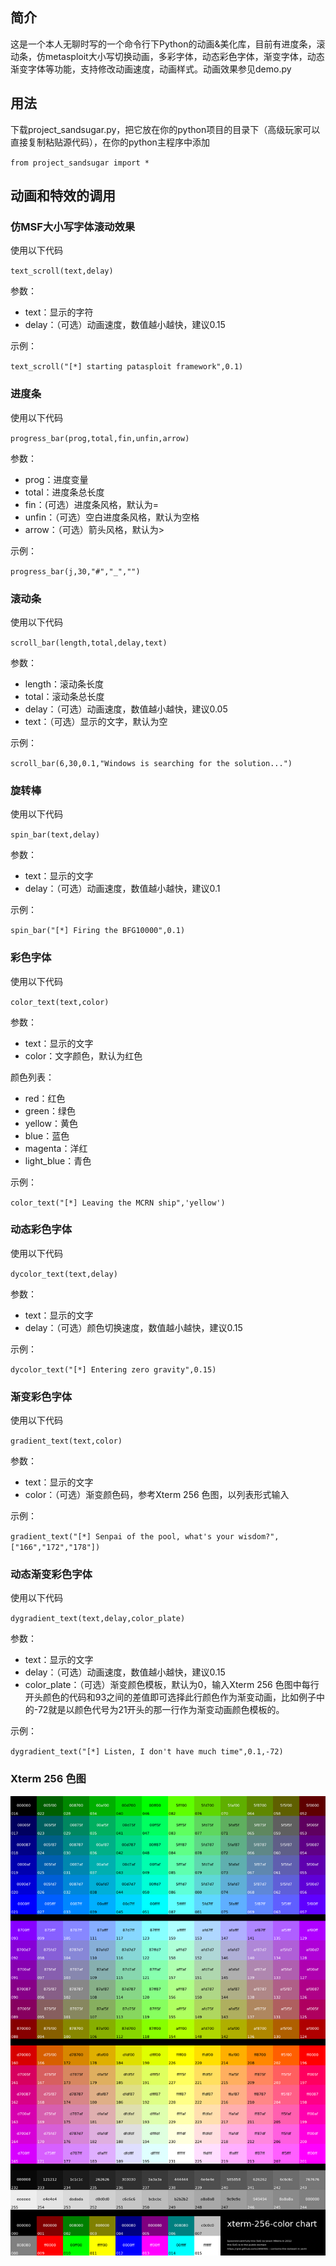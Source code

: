 ## 简介 ##
这是一个本人无聊时写的一个命令行下Python的动画&美化库，目前有进度条，滚动条，仿metasploit大小写切换动画，多彩字体，动态彩色字体，渐变字体，动态渐变字体等功能，支持修改动画速度，动画样式。动画效果参见demo.py
## 用法 ##
下载project_sandsugar.py，把它放在你的python项目的目录下（高级玩家可以直接复制粘贴源代码），在你的python主程序中添加

`from project_sandsugar import *`
## 动画和特效的调用 ##

### 仿MSF大小写字体滚动效果 ###
使用以下代码

`text_scroll(text,delay)`

参数：
- text：显示的字符
- delay：（可选）动画速度，数值越小越快，建议0.15

示例：

`text_scroll("[*] starting patasploit framework",0.1)`

### 进度条 ###
使用以下代码

`progress_bar(prog,total,fin,unfin,arrow)`

参数：
- prog：进度变量
- total：进度条总长度
- fin：(可选）进度条风格，默认为=
- unfin：（可选）空白进度条风格，默认为空格
- arrow：（可选）箭头风格，默认为>

示例：

`progress_bar(j,30,"#","_","")`

### 滚动条 ###
使用以下代码

`scroll_bar(length,total,delay,text)`

参数：
- length：滚动条长度
- total：滚动条总长度
- delay：（可选）动画速度，数值越小越快，建议0.05
- text：（可选）显示的文字，默认为空

示例：

`scroll_bar(6,30,0.1,"Windows is searching for the solution...")`

### 旋转棒 ###
使用以下代码

`spin_bar(text,delay)`

参数：
- text：显示的文字
- delay：（可选）动画速度，数值越小越快，建议0.1

示例：

`spin_bar("[*] Firing the BFG10000",0.1)`

### 彩色字体 ###
使用以下代码

`color_text(text,color)`

参数：
- text：显示的文字
- color：文字颜色，默认为红色

颜色列表：
- red：红色
- green：绿色
- yellow：黄色
- blue：蓝色
- magenta：洋红
- light_blue：青色

示例：

`color_text("[*] Leaving the MCRN ship",'yellow')`

### 动态彩色字体 ###
使用以下代码

`dycolor_text(text,delay)`

参数：
- text：显示的文字
- delay：（可选）颜色切换速度，数值越小越快，建议0.15

示例：

`dycolor_text("[*] Entering zero gravity",0.15)`

### 渐变彩色字体 ###
使用以下代码

`gradient_text(text,color)`

参数：
- text：显示的文字
- color：（可选）渐变颜色码，参考Xterm 256 色图，以列表形式输入

示例：

`gradient_text("[*] Senpai of the pool, what's your wisdom?",["166","172","178"])`

### 动态渐变彩色字体 ###
使用以下代码

`dygradient_text(text,delay,color_plate)`

参数：
- text：显示的文字
- delay：（可选）动画速度，数值越小越快，建议0.15
- color_plate：（可选）渐变颜色模板，默认为0，输入Xterm 256 色图中每行开头颜色的代码和93之间的差值即可选择此行颜色作为渐变动画，比如例子中的-72就是以颜色代号为21开头的那一行作为渐变动画颜色模板的。

示例：

`dygradient_text("[*] Listen, I don't have much time",0.1,-72)`

### Xterm 256 色图 ###

![色图](https://github.com/arandintday/project_sandsugar/blob/master/IMG/color_pic.png)

